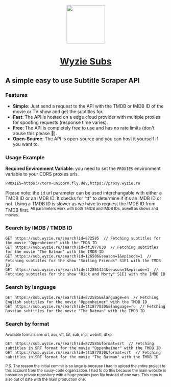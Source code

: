 <p align="center">
  <a href="https://sub.wyzie.ru/">
    <img src="https://i.postimg.cc/L5ppKYC5/cclogo.png" height="120">
    <h1 align="center">Wyzie Subs</h1>
  </a>
</p>

## A simple easy to use Subtitle Scraper API

### Features
- **Simple**: Just send a request to the API with the TMDB or IMDB ID of the movie or TV show and get the subtitles for.
- **Fast**: The API is hosted on a edge cloud provider with multiple proxies for spoofing requests (response time varies).
- **Free**: The API is completely free to use and has no rate limits (don't abuse this please 🙏).
- **Open-Source**: The API is open-source and you can host it yourself if you want to.

### Usage Example

**Required Environment Variable**: you need to set the `PROXIES` environment variable to your CORS proxies urls.

```
PROXIES=https://torn-unicorn.fly.dev,https://proxy.wyzie.ru
```

Please note: the `id` url parameter can be used interchangable with either a TMDB ID or an IMDB ID. It checks for "tt" to determine if it's an IMDB ID or not. Using a TMDB ID is slower as we have to request the IMDB ID from TMDB first.
<sup>
  All parameters work with both TMDB and IMDB IDs, aswell as shows and movies.
</sup>

### Search by IMDB / TMDB ID
```http
GET https://sub.wyzie.ru/search?id=872585  // Fetching subtitles for the movie "Oppenheimer" with the TMDB ID
GET https://sub.wyzie.ru/search?id=tt1877830  // Fetching subtitles for the movie "The Batman" with the IMDB ID
GET https://sub.wyzie.ru/search?id=126506&season=1&episode=1  // Fetching subtitles for the show "Smiling Friends" S1E1 with the TMDB ID
GET https://sub.wyzie.ru/search?id=tt2861424&season=1&episode=1  // Fetching subtitles for the show "Rick and Morty" S1E1 with the IMDB ID
```

### Search by language
```http
GET https://sub.wyzie.ru/search?id=872585&&language=en  // Fetching English subtitles for the movie "Oppenheimer" with the TMDB ID
GET https://sub.wyzie.ru/search?id=tt1877830&&language=ru  // Fetching Russian subtitles for the movie "The Batman" with the IMDB ID
```

### Search by format
<sup>
  Available formats are: srt, ass, vtt, txt, sub, mpl, webvtt, dfxp
</sup>

```http
GET https://sub.wyzie.ru/search?id=872585&format=srt  // Fetching subtitles in SRT format for the movie "Oppenheimer" with the TMDB ID
GET https://sub.wyzie.ru/search?id=tt1877830&format=srt  // Fetching subtitles in SRT format for the movie "The Batman" with the TMDB ID
```

<sup>
  P.S. The reason the initial commit is so large is because I had to upload the entire project to this account from the sussy-code organization. I had to do this because the main website is hosted on private repository with a huge proxies.json file instead of env vars. This repo is also out of date with the main production one.
</sup>
